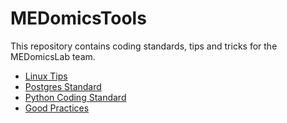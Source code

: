 # MEDomicsTools

This repository contains coding standards, tips and tricks for the MEDomicsLab team.

- [Linux Tips](linux.md)
- [Postgres Standard](postgres.md)
- [Python Coding Standard](python.md)
- [Good Practices](good_practices.md)
